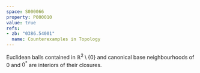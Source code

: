 ```yaml
---
space: S000066
property: P000010
value: true
refs:
- zb: "0386.54001"
  name: Counterexamples in Topology
---
```


Euclidean balls contained in $\mathbb R^2\setminus\{0\}$
and canonical base neighbourhoods of $0$ and $0^*$ are
interiors of their closures.
